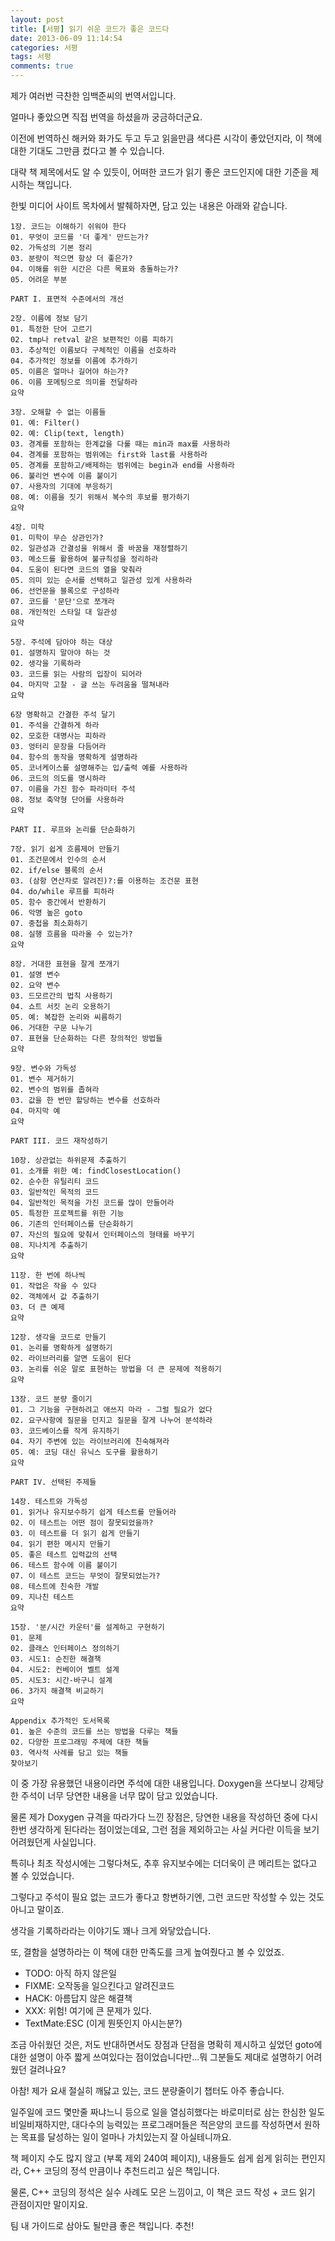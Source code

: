 ```yaml
---
layout: post
title: [서평] 읽기 쉬운 코드가 좋은 코드다
date: 2013-06-09 11:14:54
categories: 서평
tags: 서평
comments: true
---
```

제가 여러번 극찬한 임백준씨의 번역서입니다.

얼마나 좋았으면 직접 번역을 하셨을까 궁금하더군요.

이전에 번역하신 해커와 화가도 두고 두고 읽을만큼 색다른 시각이 좋았던지라, 이 책에 대한 기대도 그만큼 컸다고 볼 수 있습니다.


대략 책 제목에서도 알 수 있듯이, 어떠한 코드가 읽기 좋은 코드인지에 대한 기준을 제시하는 책입니다.

한빛 미디어 사이트 목차에서 발췌하자면, 담고 있는 내용은 아래와 같습니다.

    1장. 코드는 이해하기 쉬워야 한다
    01. 무엇이 코드를 '더 좋게' 만드는가?  
    02. 가독성의 기본 정리  
    03. 분량이 적으면 항상 더 좋은가?  
    04. 이해를 위한 시간은 다른 목표와 충돌하는가?  
    05. 어려운 부분  

    PART I. 표면적 수준에서의 개선

    2장. 이름에 정보 담기
    01. 특정한 단어 고르기  
    02. tmp나 retval 같은 보편적인 이름 피하기  
    03. 추상적인 이름보다 구체적인 이름을 선호하라  
    04. 추가적인 정보를 이름에 추가하기  
    05. 이름은 얼마나 길어야 하는가?  
    06. 이름 포메팅으로 의미를 전달하라  
    요약  

    3장. 오해할 수 없는 이름들
    01. 예: Filter()  
    02. 예: Clip(text, length)  
    03. 경계를 포함하는 한계값을 다룰 때는 min과 max를 사용하라  
    04. 경계를 포함하는 범위에는 first와 last를 사용하라  
    05. 경계를 포함하고/배제하는 범위에는 begin과 end를 사용하라  
    06. 불리언 변수에 이름 붙이기  
    07. 사용자의 기대에 부응하기  
    08. 예: 이름을 짓기 위해서 복수의 후보를 평가하기  
    요약  

    4장. 미학
    01. 미학이 무슨 상관인가?  
    02. 일관성과 간결성을 위해서 줄 바꿈을 재정렬하기  
    03. 메소드를 활용하여 불규칙성을 정리하라  
    04. 도움이 된다면 코드의 열을 맞춰라  
    05. 의미 있는 순서를 선택하고 일관성 있게 사용하라  
    06. 선언문을 블록으로 구성하라  
    07. 코드를 '문단'으로 쪼개라  
    08. 개인적인 스타일 대 일관성  
    요약  	
        
    5장. 주석에 담아야 하는 대상
    01. 설명하지 말아야 하는 것  
    02. 생각을 기록하라  
    03. 코드를 읽는 사람의 입장이 되어라  
    04. 마지막 고찰 - 글 쓰는 두려움을 떨쳐내라  
    요약  
        
    6장 명확하고 간결한 주석 달기
    01. 주석을 간결하게 하라  
    02. 모호한 대명사는 피하라  
    03. 엉터리 문장을 다듬어라  
    04. 함수의 동작을 명확하게 설명하라  
    05. 코너케이스를 설명해주는 입/출력 예를 사용하라  
    06. 코드의 의도를 명시하라  
    07. 이름을 가진 함수 파라미터 주석  
    08. 정보 축약형 단어를 사용하라  
    요약  
        
    PART II. 루프와 논리를 단순화하기

    7장. 읽기 쉽게 흐름제어 만들기
    01. 조건문에서 인수의 순서  
    02. if/else 블록의 순서  
    03. (삼항 연산자로 알려진)?:를 이용하는 조건문 표현  
    04. do/while 루프를 피하라  
    05. 함수 중간에서 반환하기  
    06. 악명 높은 goto  
    07. 중첩을 최소화하기  
    08. 실행 흐름을 따라올 수 있는가?  
    요약  
        
    8장. 거대한 표현을 잘게 쪼개기
    01. 설명 변수  
    02. 요약 변수  
    03. 드모르간의 법칙 사용하기  
    04. 쇼트 서킷 논리 오용하기  
    05. 예: 복잡한 논리와 씨름하기  
    06. 거대한 구문 나누기  
    07. 표현을 단순화하는 다른 창의적인 방법들  
    요약  
        
    9장. 변수와 가독성
    01. 변수 제거하기  
    02. 변수의 범위를 좁혀라  
    03. 값을 한 번만 할당하는 변수를 선호하라  
    04. 마지막 예  
    요약  
        
    PART III. 코드 재작성하기

    10장. 상관없는 하위문제 추출하기
    01. 소개를 위한 예: findClosestLocation()  
    02. 순수한 유틸리티 코드  
    03. 일반적인 목적의 코드  
    04. 일반적인 목적을 가진 코드를 많이 만들어라  
    05. 특정한 프로젝트를 위한 기능  
    06. 기존의 인터페이스를 단순화하기  
    07. 자신의 필요에 맞춰서 인터페이스의 형태를 바꾸기  
    08. 지나치게 추출하기  
    요약  
        
    11장. 한 번에 하나씩
    01. 작업은 작을 수 있다  
    02. 객체에서 값 추출하기  
    03. 더 큰 예제  
    요약  
        
    12장. 생각을 코드로 만들기
    01. 논리를 명확하게 설명하기  
    02. 라이브러리를 알면 도움이 된다  
    03. 논리를 쉬운 말로 표현하는 방법을 더 큰 문제에 적용하기  
    요약  
        
    13장. 코드 분량 줄이기
    01. 그 기능을 구현하려고 애쓰지 마라 - 그럴 필요가 없다  
    02. 요구사항에 질문을 던지고 질문을 잘게 나누어 분석하라  
    03. 코드베이스를 작게 유지하기  
    04. 자기 주변에 있는 라이브러리에 친숙해져라  
    05. 예: 코딩 대신 유닉스 도구를 활용하기  
    요약  

    PART IV. 선택된 주제들
        
    14장. 테스트와 가독성
    01. 읽거나 유지보수하기 쉽게 테스트를 만들어라  
    02. 이 테스트는 어떤 점이 잘못되었을까?  
    03. 이 테스트를 더 읽기 쉽게 만들기  
    04. 읽기 편한 메시지 만들기  
    05. 좋은 테스트 입력값의 선택  
    06. 테스트 함수에 이름 붙이기  
    07. 이 테스트 코드는 무엇이 잘못되었는가?  
    08. 테스트에 친숙한 개발  
    09. 지나친 테스트  
    요약  
        
    15장. '분/시간 카운터'를 설계하고 구현하기
    01. 문제  
    02. 클래스 인터페이스 정의하기  
    03. 시도1: 순진한 해결책  
    04. 시도2: 컨베이어 벨트 설계  
    05. 시도3: 시간-바구니 설계  
    06. 3가지 해결책 비교하기  
    요약  
        
    Appendix 추가적인 도서목록
    01. 높은 수준의 코드를 쓰는 방법을 다루는 책들  
    02. 다양한 프로그래밍 주제에 대한 책들  
    03. 역사적 사례를 담고 있는 책들  
    찾아보기

이 중 가장 유용했던 내용이라면 주석에 대한 내용입니다.
Doxygen을 쓰다보니 강제당한 주석이 너무 당연한 내용을 너무 많이 담고 있었습니다.

물론 제가 Doxygen 규격을 따라가다 느낀 장점은, 당연한 내용을 작성하던 중에 다시 한번 생각하게 된다라는 점이었는데요, 그런 점을 제외하고는 사실 커다란 이득을 보기 어려웠던게 사실입니다.

특히나 최초 작성시에는 그렇다쳐도, 추후 유지보수에는 더더욱이 큰 메리트는 없다고 볼 수 있었습니다.

그렇다고 주석이 필요 없는 코드가 좋다고 항변하기엔, 그런 코드만 작성할 수 있는 것도 아니고 말이죠.


생각을 기록하라라는 이야기도 꽤나 크게 와닿았습니다.

또, 결함을 설명하라는 이 책에 대한 만족도를 크게 높여줬다고 볼 수 있었죠.

* TODO: 아직 하지 않은일
* FIXME: 오작동을 일으킨다고 알려진코드
* HACK: 아름답지 않은 해결책
* XXX: 위험! 여기에 큰 문제가 있다.
* TextMate:ESC (이게 뭔뜻인지 아시는분?)


조금 아쉬웠던 것은, 저도 반대하면서도 장점과 단점을 명확히 제시하고 싶었던 goto에대한 설명이 아주 짧게 쓰여있다는 점이었습니다만...뭐 그분들도 제대로 설명하기 어려웠던 걸려나요?


아참! 제가 요새 절실히 깨닳고 있는, 코드 분량줄이기 챕터도 아주 좋습니다.

일주일에 코드 몇만줄 짜냐느니 등으로 일을 열심히했다는 바로미터로 삼는 한심한 일도 비일비재하지만, 대다수의 능력있는 프로그래머들은 적은양의 코드를 작성하면서 원하는 목표를 달성하는 일이 얼마나 가치있는지 잘 아실테니까요.


책 페이지 수도 많지 않고 (부록 제외 240여 페이지), 내용들도 쉽게 쉽게 읽히는 편인지라, C++ 코딩의 정석 만큼이나 추천드리고 싶은 책입니다.

물론, C++ 코딩의 정석은 실수 사례도 모은 느낌이고, 이 책은 코드 작성 + 코드 읽기 관점이지만 말이지요.

팀 내 가이드로 삼아도 될만큼 좋은 책입니다. 추천!